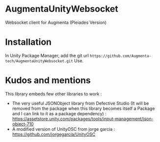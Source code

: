 # AugmentaUnityWebsocket
Websocket client for Augmenta (Pleiades Version)

# Installation

In Unity Package Manager, add the git url `https://github.com/Augmenta-tech/AugmentaUnityWebsocket.git`
Use.

# Kudos and mentions

This library embeds few other libraries to work :
- The very useful JSONObject library from Defective Studio (It will be removed from the package when this library becomes itself a Package and I can link to it as a package dependency) : https://assetstore.unity.com/packages/tools/input-management/json-object-710
- A modified version of UnityOSC from jorge garcia : https://github.com/jorgegarcia/UnityOSC
